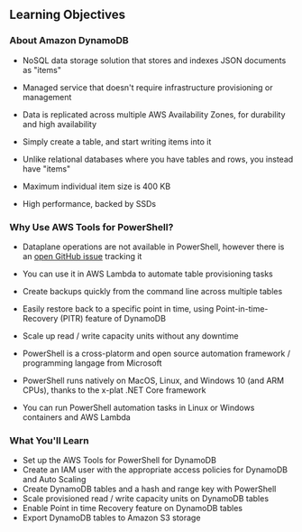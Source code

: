 ## Learning Objectives

### About Amazon DynamoDB

* NoSQL data storage solution that stores and indexes JSON documents as "items"
* Managed service that doesn't require infrastructure provisioning or management
* Data is replicated across multiple AWS Availability Zones, for durability and high availability

* Simply create a table, and start writing items into it
* Unlike relational databases where you have tables and rows, you instead have "items"
* Maximum individual item size is 400 KB
* High performance, backed by SSDs

### Why Use AWS Tools for PowerShell?

* Dataplane operations are not available in PowerShell, however there is an [open GitHub issue](https://github.com/aws/aws-tools-for-powershell/issues/41) tracking it
* You can use it in AWS Lambda to automate table provisioning tasks
* Create backups quickly from the command line across multiple tables
* Easily restore back to a specific point in time, using Point-in-time-Recovery (PITR) feature of DynamoDB
* Scale up read / write capacity units without any downtime

* PowerShell is a cross-platorm and open source automation framework / programming langage from Microsoft
* PowerShell runs natively on MacOS, Linux, and Windows 10 (and ARM CPUs), thanks to the x-plat .NET Core framework
* You can run PowerShell automation tasks in Linux or Windows containers and AWS Lambda

### What You'll Learn

* Set up the AWS Tools for PowerShell for DynamoDB
* Create an IAM user with the appropriate access policies for DynamoDB and Auto Scaling
* Create DynamoDB tables and a hash and range key with PowerShell
* Scale provisioned read / write capacity units on DynamoDB tables
* Enable Point in time Recovery feature on DynamoDB tables
* Export DynamoDB tables to Amazon S3 storage